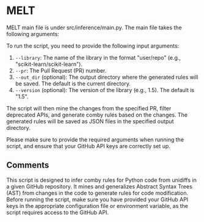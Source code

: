 # MELT

MELT main file is under src/inference/main.py. The main file takes the following arguments:


To run the script, you need to provide the following input arguments:

1. `--library`: The name of the library in the format "user/repo" (e.g., "scikit-learn/scikit-learn").
2. `--pr`: The Pull Request (PR) number.
3. `--out_dir` (optional): The output directory where the generated rules will be saved. The default is the current directory.
4. `--version` (optional): The version of the library (e.g., 1.5). The default is "1.5".

The script will then mine the changes from the specified PR, filter deprecated APIs, and generate comby rules based on the changes. The generated rules will be saved as JSON files in the specified output directory.

Please make sure to provide the required arguments when running the script, and ensure that your GitHub API keys are correctly set up.

## Comments
This script is designed to infer comby rules for Python code from unidiffs in a given GitHub repository. It mines and generalizes Abstract Syntax Trees (AST) from changes in the code to generate rules for code modification. Before running the script, make sure you have provided your GitHub API keys in the appropriate configuration file or environment variable, as the script requires access to the GitHub API.


